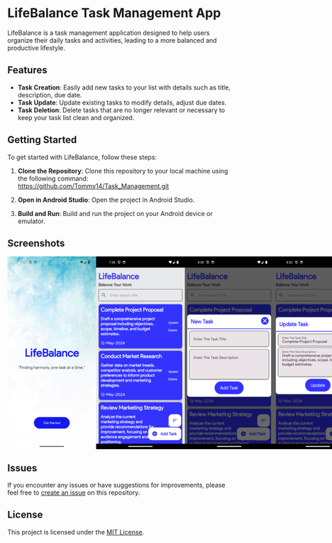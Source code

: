 # LifeBalance Task Management App

LifeBalance is a task management application designed to help users organize their daily tasks and activities, leading to a more balanced and productive lifestyle.

## Features

- **Task Creation**: Easily add new tasks to your list with details such as title, description, due date.
- **Task Update**: Update existing tasks to modify details, adjust due dates.
- **Task Deletion**: Delete tasks that are no longer relevant or necessary to keep your task list clean and organized.

## Getting Started

To get started with LifeBalance, follow these steps:

1. **Clone the Repository**: Clone this repository to your local machine using the following command: https://github.com/Tommy14/Task_Management.git

2. **Open in Android Studio**: Open the project in Android Studio.

3. **Build and Run**: Build and run the project on your Android device or emulator.

## Screenshots

<div style="display: flex; justify-content: space-around; align-items: center;">
    <img src="app/src/main/res/drawable/onboard_screen.png" width="200" alt="Onboard Screen">
    <img src="app/src/main/res/drawable/main_screen.png" width="200" alt="Main UI">
    <img src="app/src/main/res/drawable/add_task.png" width="200" alt="Add New Task">
    <img src="app/src/main/res/drawable/update_task.png" width="200" alt="Update Existing Task">
</div>


## Issues

If you encounter any issues or have suggestions for improvements, please feel free to [create an issue](https://github.com/your-username/lifebalance/issues) on this repository.

## License

This project is licensed under the [MIT License](LICENSE).


